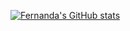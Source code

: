 [![Fernanda's GitHub stats](https://github-readme-stats.vercel.app/api?username=fermariano)](https://github.com/fermariano/github-readme-stats)

